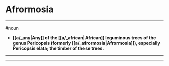 # Afrormosia
---
#noun
- **[[a/_any|Any]] of the [[a/_african|African]] leguminous trees of the genus Pericopsis (formerly [[a/_afrormosia|Afrormosia]]), especially Pericopsis elata; the timber of these trees.**
---
---
